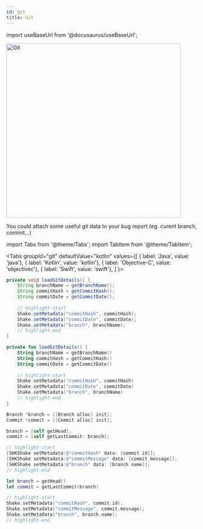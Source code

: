 ```yaml
---
id: git
title: Git
---
```

import useBaseUrl from '@docusaurus/useBaseUrl';

<div class='text--center'>
<img
  alt='Git'
  src={useBaseUrl('img/docs-git@2x.png')}
  width='460'
/>
</div>

You could attach some useful git data to your bug report (eg. curent branch, commit...)

import Tabs from '@theme/Tabs';
import TabItem from '@theme/TabItem';

<Tabs
  groupId="git"
  defaultValue="kotlin"
  values={[
    { label: 'Java', value: 'java'},
    { label: 'Kotlin', value: 'kotlin'},
    { label: 'Objective-C', value: 'objectivec'},
    { label: 'Swift', value: 'swift'},
  ]
}>

<TabItem value="java">

```java title="App.java"
private void loadGitDetails() {
    String branchName = getBranchName();
    String commitHash = getCommitHash();
    String commitDate = getCommitDate();
    
    // highlight-start
    Shake.setMetadata("commitHash", commitHash);
    Shake.setMetadata("commitDate", commitDate);
    Shake.setMetadata("branch", branchName);
    // highlight-end
}
```

</TabItem>

<TabItem value="kotlin">

```kotlin title="App.kt"
private fun loadGitDetails() {
    String branchName = getBranchName()
    String commitHash = getCommitHash()
    String commitDate = getCommitDate()
    
    // highlight-start
    Shake.setMetadata("commitHash", commitHash)
    Shake.setMetadata("commitDate", commitDate)
    Shake.setMetadata("branch", branchName)
    // highlight-end    
}
```

</TabItem>

<TabItem value="objectivec">

```objectivec title="App.m"
Branch *branch = [[Branch alloc] init];
Commit *commit = [[Commit alloc] init];

branch = [self getHead];
commit = [self getLastCommit: branch];

// highlight-start
[SHKShake setMetadata:@"commitHash" data: [commit id]];
[SHKShake setMetadata:@"commitMessage" data: [commit message]];
[SHKShake setMetadata:@"branch" data: [branch name]];
// highlight-end
```

</TabItem>

<TabItem value="swift">

```swift title="App.swift"
let branch = getHead()
let commit = getLastCommit(branch)

// highlight-start
Shake.setMetadata("commitHash", commit.id);
Shake.setMetadata("commitMessage", commit.message);
Shake.setMetadata("branch", branch.name);
// highlight-end
```

</TabItem>

</Tabs>

